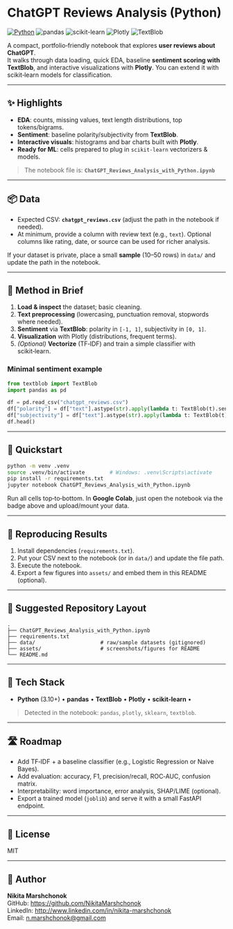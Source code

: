 # ChatGPT Reviews Analysis (Python)


[![Python](https://img.shields.io/badge/Python-3.10%2B-blue.svg)](https://www.python.org/)
![pandas](https://img.shields.io/badge/pandas-data--wrangling-150458)
![scikit-learn](https://img.shields.io/badge/scikit--learn-ML-orange)
![Plotly](https://img.shields.io/badge/Plotly-interactive%20charts-lightgrey)
![TextBlob](https://img.shields.io/badge/TextBlob-sentiment-green)

A compact, portfolio‑friendly notebook that explores **user reviews about ChatGPT**.  
It walks through data loading, quick EDA, baseline **sentiment scoring with TextBlob**, and interactive visualizations with **Plotly**. You can extend it with scikit‑learn models for classification.

---

## ✨ Highlights
- **EDA**: counts, missing values, text length distributions, top tokens/bigrams.
- **Sentiment**: baseline polarity/subjectivity from **TextBlob**.
- **Interactive visuals**: histograms and bar charts built with **Plotly**.
- **Ready for ML**: cells prepared to plug in `scikit‑learn` vectorizers & models.

> The notebook file is: **`ChatGPT_Reviews_Analysis_with_Python.ipynb`**

---


## 📦 Data
- Expected CSV: **`chatgpt_reviews.csv`** (adjust the path in the notebook if needed).
- At minimum, provide a column with review text (e.g., `text`). Optional columns like rating, date, or source can be used for richer analysis.

If your dataset is private, place a small **sample** (10–50 rows) in `data/` and update the path in the notebook.

---

## 🧠 Method in Brief
1. **Load & inspect** the dataset; basic cleaning.
2. **Text preprocessing** (lowercasing, punctuation removal, stopwords where needed).
3. **Sentiment** via **TextBlob**: polarity in `[-1, 1]`, subjectivity in `[0, 1]`.
4. **Visualization** with Plotly (distributions, frequent terms).
5. *(Optional)* **Vectorize** (TF‑IDF) and train a simple classifier with scikit‑learn.




### Minimal sentiment example
```python
from textblob import TextBlob
import pandas as pd

df = pd.read_csv("chatgpt_reviews.csv")
df["polarity"] = df["text"].astype(str).apply(lambda t: TextBlob(t).sentiment.polarity)
df["subjectivity"] = df["text"].astype(str).apply(lambda t: TextBlob(t).sentiment.subjectivity)
df.head()
```

---


## 🚀 Quickstart
```bash
python -m venv .venv
source .venv/bin/activate        # Windows: .venv\Scripts\activate
pip install -r requirements.txt
jupyter notebook ChatGPT_Reviews_Analysis_with_Python.ipynb
```

Run all cells top‑to‑bottom. In **Google Colab**, just open the notebook via the badge above and upload/mount your data.

---

## 🔁 Reproducing Results
1. Install dependencies (`requirements.txt`).  
2. Put your CSV next to the notebook (or in `data/`) and update the file path.  
3. Execute the notebook.  
4. Export a few figures into `assets/` and embed them in this README (optional).

---

## 📁 Suggested Repository Layout
```
.
├── ChatGPT_Reviews_Analysis_with_Python.ipynb
├── requirements.txt
├── data/                     # raw/sample datasets (gitignored)
├── assets/                   # screenshots/figures for README
└── README.md
```

---

## 🧰 Tech Stack
- **Python** (3.10+) • **pandas** • **TextBlob** • **Plotly** • **scikit‑learn** • 

> Detected in the notebook: `pandas`, `plotly`, `sklearn`, `textblob`.

---

## 🛣️ Roadmap
- Add TF‑IDF + a baseline classifier (e.g., Logistic Regression or Naive Bayes).  
- Add evaluation: accuracy, F1, precision/recall, ROC‑AUC, confusion matrix.  
- Interpretability: word importance, error analysis, SHAP/LIME (optional).  
- Export a trained model (`joblib`) and serve it with a small FastAPI endpoint.

---

## 📜 License
MIT

---

## 🙌 Author
**Nikita Marshchonok**  
GitHub: https://github.com/NikitaMarshchonok  
LinkedIn: http://www.linkedin.com/in/nikita-marshchonok  
Email: n.marshchonok@gmail.com




